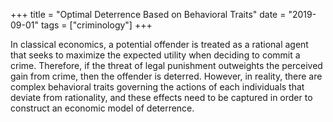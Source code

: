 +++
title = "Optimal Deterrence Based on Behavioral Traits"
date = "2019-09-01"
tags = ["criminology"]
+++

In classical economics, a potential offender is treated as a rational agent that seeks to maximize the expected utility when deciding to commit a crime. Therefore, if the threat of legal punishment outweights the perceived gain from crime, then the offender is deterred. However, in reality, there are complex behavioral traits governing the actions of each individuals that deviate from rationality, and these effects need to be captured in order to construct an economic model of deterrence.